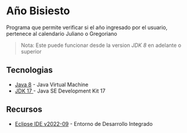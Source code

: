 # Año Bisiesto

Programa que permite verificar si el año ingresado por el usuario, pertenece
al calendario Juliano o Gregoriano

> Nota: Este puede funcionar desde la version _JDK 8_ en adelante o superior


## Tecnologias

- [Java 8](https://www.java.com/es/download/ie_manual.jsp) - Java Virtual Machine
- [JDK 17 ](https://www.oracle.com/java/technologies/downloads/) - Java SE Development Kit 17

## Recursos

- [Eclipse IDE v2022-09](https://www.eclipse.org/downloads/) - Entorno de Desarrollo Integrado